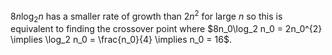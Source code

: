 $8n\log_2 n$ has a smaller rate of growth than $2n^{2}$ for large $n$ so this is equivalent to finding the crossover
point where $8n_0\log_2 n_0 = 2n_0^{2} \implies \log_2 n_0 = \frac{n_0}{4} \implies n_0 = 16$.
